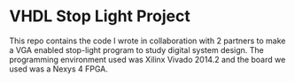 ﻿# VHDL Stop Light Project
This repo contains the code I wrote in collaboration with 2 partners to make a VGA enabled stop-light program to study digital system design. The programming environment used was Xilinx Vivado 2014.2 and the board we used was a Nexys 4 FPGA.
